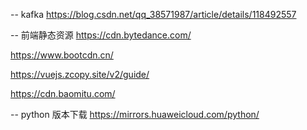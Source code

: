 



-- kafka 
https://blog.csdn.net/qq_38571987/article/details/118492557


-- 前端静态资源 
https://cdn.bytedance.com/

https://www.bootcdn.cn/

https://vuejs.zcopy.site/v2/guide/

https://cdn.baomitu.com/


-- python 版本下载
https://mirrors.huaweicloud.com/python/